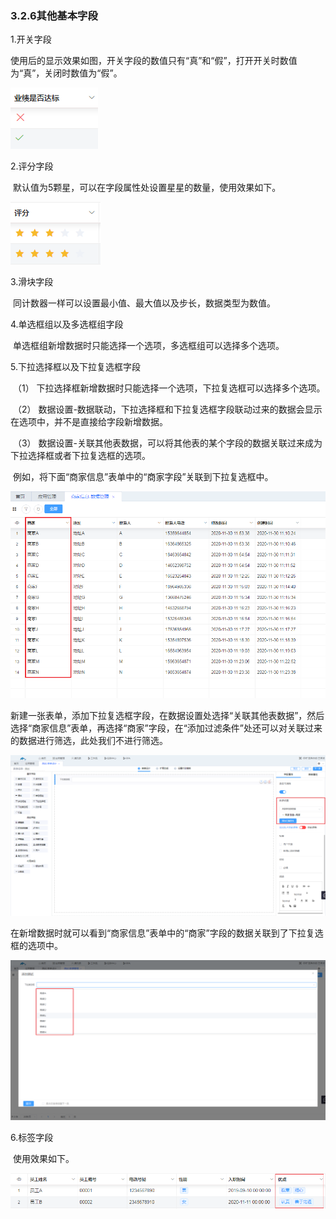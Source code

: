 ### 3.2.6其他基本字段

1.开关字段

​	使用后的显示效果如图，开关字段的数值只有“真”和“假”，打开开关时数值为“真”，关闭时数值为“假”。

![switch](./image/formdesign/field/otherprimaryfield/switch.png)

2.评分字段

​	默认值为5颗星，可以在字段属性处设置星星的数量，使用效果如下。

![starts](./image/formdesign/field/otherprimaryfield/starts.png)

3.滑块字段

​	同计数器一样可以设置最小值、最大值以及步长，数据类型为数值。

4.单选框组以及多选框组字段

​	单选框组新增数据时只能选择一个选项，多选框组可以选择多个选项。

5.下拉选择框以及下拉复选框字段

​	（1） 下拉选择框新增数据时只能选择一个选项，下拉复选框可以选择多个选项。

​	（2） 数据设置-数据联动，下拉选择框和下拉复选框字段联动过来的数据会显示在选项中，并不是直接给字段新增数据。

​	（3） 数据设置-关联其他表数据，可以将其他表的某个字段的数据关联过来成为下拉选择框或者下拉复选框的选项。

​			例如，将下面“商家信息”表单中的“商家字段”关联到下拉复选框中。

![merchant_info](./image/formdesign/field/otherprimaryfield/merchant_info.png)

​			新建一张表单，添加下拉复选框字段，在数据设置处选择“关联其他表数据”，然后选择“商家信息”表单，再选择“商家”字段，在“添加过滤条件”处还可以对关联过来的数据进行筛选，此处我们不进行筛选。

![associate_form](./image/formdesign/field/otherprimaryfield/associate_form.png)

​			在新增数据时就可以看到“商家信息”表单中的“商家”字段的数据关联到了下拉复选框的选项中。

![result](./image/formdesign/field/otherprimaryfield/result.png)

6.标签字段

​	使用效果如下。

![tag](./image/formdesign/field/otherprimaryfield/tag.png)